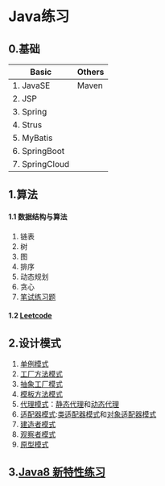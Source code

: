 # Java练习
## 0.基础
|Basic     |Others |
|----------|----------|
|1. JavaSE |  Maven   |
|2. JSP	   ||
|3. Spring ||
|4. Strus  ||
|5. MyBatis||
|6. SpringBoot||
|7. SpringCloud||

## 1.算法
#### 1.1 数据结构与算法
1. 链表
1. 树
1. 图
1. 排序
1. 动态规划
1. 贪心
1. [笔试练习题](src/dev/lpf/demo/exercise/README.md)

#### 1.2 [Leetcode](src/dev/lpf/leetcode/README.md)

## 2.设计模式
1. [单例模式](src/dev/lpf/designpattern/singleton)
1. [工厂方法模式](src/dev/lpf/designpattern/factorymethod)
1. [抽象工厂模式](src/dev/lpf/designpattern/abstractfactory)
1. [模板方法模式](src/dev/lpf/designpattern/model)
1. [代理模式](src/dev/lpf/designpattern)：[静态代理](dev/lpf/designpattern/proxy/staticproxy)和[动态代理](dev/lpf/designpattern/proxy/dynamicproxy)
1. [适配器模式](src/dev/lpf/designpattern/adapter):[类适配器模式](dev/lpf/designpattern/adapter/classAdapter)和[对象适配器模式](dev/lpf/designpattern/adapter/objectAdapter)
2. [建造者模式](src/dev/lpf/designpattern/builder)
2. [观察者模式](src/dev/lpf/designpattern/observer)
2. [原型模式](src/dev/lpf/designpattern/prototype)

## 3.[Java8 新特性练习](src/dev/lpf/demo/java8test/)
